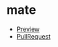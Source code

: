 # mate

- [Preview](https://github.com/aleksandra04/mate)
- [PullRequest](https://github.com/aleksandra04/mate/pull/1/files)